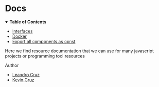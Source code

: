 # Docs

<details open>
<summary><b>Table of Contents</b></summary>

- [Interfaces](./interfaces/README.md)
- [Docker](./docker/README.md)
- [Export all components as const](./exportComponents/README.md)
</details>

Here we find resource documentation that we can use for many javascript projects or programming tool resources

Author
- [Leandro Cruz](https://github.com/LeandroGCruzP)
- [Kevin Cruz](https://github.com/KevinMCruzP)
